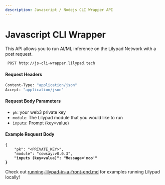 ```yaml
---
description: Javascript / Nodejs CLI Wrapper API
---
```


# Javascript CLI Wrapper

This API allows you to run AI/ML inference on the Lilypad Network with a post request.

```bash
 POST http://js-cli-wrapper.lilypad.tech
```

#### Request Headers

```bash
Content-Type: "application/json"
Accept: "application/json"
```

#### Request Body Parameters

* `pk`: your web3 private key
* `module`: The Lilypad module that you would like to run
* `inputs`: Prompt (key=value)

#### Example Request Body

<pre class="language-json"><code class="lang-json">{
    "pk": "&#x3C;PRIVATE_KEY>",
    "module": "cowsay:v0.0.3",
<strong>    "inputs (key=value)": "Message='moo'"
</strong><strong>}
</strong></code></pre>



Check out [running-lilypad-in-a-front-end.md](running-lilypad-in-a-front-end.md "mention") for examples running Lilypad locally!
